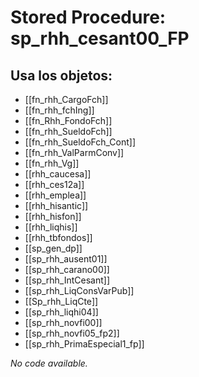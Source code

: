 # Stored Procedure: sp_rhh_cesant00_FP

## Usa los objetos:
- [[fn_rhh_CargoFch]]
- [[fn_rhh_fchIng]]
- [[fn_Rhh_FondoFch]]
- [[fn_rhh_SueldoFch]]
- [[fn_rhh_SueldoFch_Cont]]
- [[fn_rhh_ValParmConv]]
- [[fn_rhh_Vg]]
- [[rhh_caucesa]]
- [[rhh_ces12a]]
- [[rhh_emplea]]
- [[rhh_hisantic]]
- [[rhh_hisfon]]
- [[rhh_liqhis]]
- [[rhh_tbfondos]]
- [[sp_gen_dp]]
- [[sp_rhh_ausent01]]
- [[sp_rhh_carano00]]
- [[sp_rhh_IntCesant]]
- [[sp_rhh_LiqConsVarPub]]
- [[Sp_rhh_LiqCte]]
- [[sp_rhh_liqhi04]]
- [[sp_rhh_novfi00]]
- [[sp_rhh_novfi05_fp2]]
- [[sp_rhh_PrimaEspecial1_fp]]

*No code available.*
